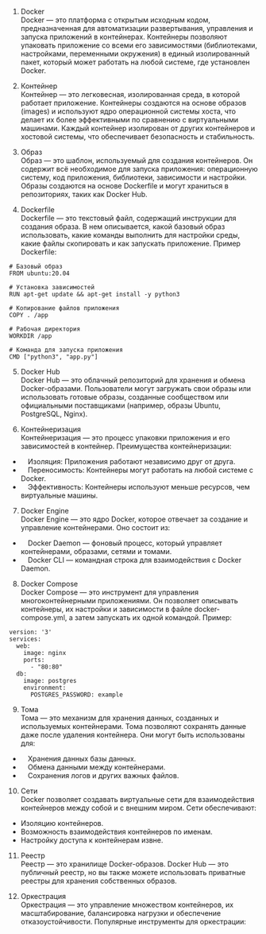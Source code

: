 1. Docker  
Docker — это платформа с открытым исходным кодом, предназначенная для автоматизации развертывания, управления и запуска приложений в контейнерах. Контейнеры позволяют упаковать приложение со всеми его зависимостями (библиотеками, настройками, переменными окружения) в единый изолированный пакет, который может работать на любой системе, где установлен Docker.  
  
2. Контейнер  
Контейнер — это легковесная, изолированная среда, в которой работает приложение. Контейнеры создаются на основе образов (images) и используют ядро операционной системы хоста, что делает их более эффективными по сравнению с виртуальными машинами. Каждый контейнер изолирован от других контейнеров и хостовой системы, что обеспечивает безопасность и стабильность.  
  
3. Образ  
Образ — это шаблон, используемый для создания контейнеров. Он содержит всё необходимое для запуска приложения: операционную систему, код приложения, библиотеки, зависимости и настройки. Образы создаются на основе Dockerfile и могут храниться в репозиториях, таких как Docker Hub.  
  
4. Dockerfile  
Dockerfile — это текстовый файл, содержащий инструкции для создания образа. В нем описывается, какой базовый образ использовать, какие команды выполнить для настройки среды, какие файлы скопировать и как запускать приложение. Пример Dockerfile:  
```
# Базовый образ
FROM ubuntu:20.04

# Установка зависимостей
RUN apt-get update && apt-get install -y python3

# Копирование файлов приложения
COPY . /app

# Рабочая директория
WORKDIR /app

# Команда для запуска приложения
CMD ["python3", "app.py"]
```
5. Docker Hub  
Docker Hub — это облачный репозиторий для хранения и обмена Docker-образами. Пользователи могут загружать свои образы или использовать готовые образы, созданные сообществом или официальными поставщиками (например, образы Ubuntu, PostgreSQL, Nginx).  
  
6. Контейнеризация  
Контейнеризация — это процесс упаковки приложения и его зависимостей в контейнер. Преимущества контейнеризации:  
  - &emsp;Изоляция: Приложения работают независимо друг от друга.
  - &emsp;Переносимость: Контейнеры могут работать на любой системе с Docker.
  - &emsp;Эффективность: Контейнеры используют меньше ресурсов, чем виртуальные машины.
  
7. Docker Engine  
Docker Engine — это ядро Docker, которое отвечает за создание и управление контейнерами. Оно состоит из:
  - &emsp;Docker Daemon — фоновый процесс, который управляет контейнерами, образами, сетями и томами.
  - &emsp;Docker CLI — командная строка для взаимодействия с Docker Daemon.
  
8. Docker Compose  
Docker Compose — это инструмент для управления многоконтейнерными приложениями. Он позволяет описывать контейнеры, их настройки и зависимости в файле docker-compose.yml, а затем запускать их одной командой. Пример:  
```
version: '3'
services:
  web:
    image: nginx
    ports:
      - "80:80"
  db:
    image: postgres
    environment:
      POSTGRES_PASSWORD: example
```
9. Тома  
Тома — это механизм для хранения данных, созданных и используемых контейнерами. Тома позволяют сохранять данные даже после удаления контейнера. Они могут быть использованы для:
  - &emsp;Хранения данных базы данных.
  - &emsp;Обмена данными между контейнерами.
  - &emsp;Сохранения логов и других важных файлов.
  
10. Сети  
Docker позволяет создавать виртуальные сети для взаимодействия контейнеров между собой и с внешним миром. Сети обеспечивают:  
  - Изоляцию контейнеров.
  - Возможность взаимодействия контейнеров по именам.
  - Настройку доступа к контейнерам извне.
  
11. Реестр  
Реестр — это хранилище Docker-образов. Docker Hub — это публичный реестр, но вы также можете использовать приватные реестры для хранения собственных образов.  
  
12. Оркестрация  
Оркестрация — это управление множеством контейнеров, их масштабирование, балансировка нагрузки и обеспечение отказоустойчивости. Популярные инструменты для оркестрации:  
